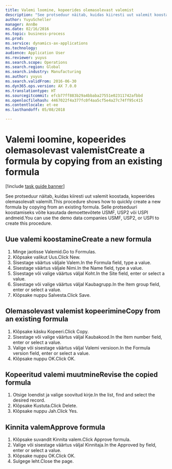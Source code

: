 ```yaml
--- 
title: Valemi loomine, kopeerides olemasolevast valemist
description: "See protseduur näitab, kuidas kiiresti uut valemit koostada, kopeerides olemasolevalt valemilt."
author: YuyuScheller
manager: AnnBe
ms.date: 02/16/2016
ms.topic: business-process
ms.prod: 
ms.service: dynamics-ax-applications
ms.technology: 
audience: Application User
ms.reviewer: yuyus
ms.search.scope: Operations
ms.search.region: Global
ms.search.industry: Manufacturing
ms.author: yuyus
ms.search.validFrom: 2016-06-30
ms.dyn365.ops.version: AX 7.0.0
ms.translationtype: HT
ms.sourcegitcommit: efcb77ff883b29a4bbaba27551e02311742afbbd
ms.openlocfilehash: 4467022f4a377fc0f4aa5cf5e4a27c74ff95c415
ms.contentlocale: et-ee
ms.lasthandoff: 05/08/2018

---
```

# <a name="create-a-formula-by-copying-from-an-existing-formula"></a><span data-ttu-id="6c249-103">Valemi loomine, kopeerides olemasolevast valemist</span><span class="sxs-lookup"><span data-stu-id="6c249-103">Create a formula by copying from an existing formula</span></span>

[!include [task guide banner](../../includes/task-guide-banner.md)]

<span data-ttu-id="6c249-104">See protseduur näitab, kuidas kiiresti uut valemit koostada, kopeerides olemasolevalt valemilt.</span><span class="sxs-lookup"><span data-stu-id="6c249-104">This procedure shows how to quickly create a new formula by copying from an existing formula.</span></span> <span data-ttu-id="6c249-105">Selle protseduuri koostamiseks võite kasutada demoettevõtete USMF, USP2 või USPI andmeid.</span><span class="sxs-lookup"><span data-stu-id="6c249-105">You can use the demo data companies USMF, USP2, or USPI to create this procedure.</span></span>


## <a name="create-a-new-formula"></a><span data-ttu-id="6c249-106">Uue valemi koostamine</span><span class="sxs-lookup"><span data-stu-id="6c249-106">Create a new formula</span></span>
1. <span data-ttu-id="6c249-107">Minge jaotisse Valemid.</span><span class="sxs-lookup"><span data-stu-id="6c249-107">Go to Formulas.</span></span>
2. <span data-ttu-id="6c249-108">Klõpsake valikut Uus.</span><span class="sxs-lookup"><span data-stu-id="6c249-108">Click New.</span></span>
3. <span data-ttu-id="6c249-109">Sisestage väärtus väljale Valem.</span><span class="sxs-lookup"><span data-stu-id="6c249-109">In the Formula field, type a value.</span></span>
4. <span data-ttu-id="6c249-110">Sisestage väärtus väljale Nimi.</span><span class="sxs-lookup"><span data-stu-id="6c249-110">In the Name field, type a value.</span></span>
5. <span data-ttu-id="6c249-111">Sisestage või valige väärtus väljal Koht.</span><span class="sxs-lookup"><span data-stu-id="6c249-111">In the Site field, enter or select a value.</span></span>
6. <span data-ttu-id="6c249-112">Sisestage või valige väärtus väljal Kaubagrupp.</span><span class="sxs-lookup"><span data-stu-id="6c249-112">In the Item group field, enter or select a value.</span></span>
7. <span data-ttu-id="6c249-113">Klõpsake nuppu Salvesta.</span><span class="sxs-lookup"><span data-stu-id="6c249-113">Click Save.</span></span>

## <a name="copy-from-an-existing-formula"></a><span data-ttu-id="6c249-114">Olemasolevast valemist kopeerimine</span><span class="sxs-lookup"><span data-stu-id="6c249-114">Copy from an existing formula</span></span>
1. <span data-ttu-id="6c249-115">Klõpsake käsku Kopeeri.</span><span class="sxs-lookup"><span data-stu-id="6c249-115">Click Copy.</span></span>
2. <span data-ttu-id="6c249-116">Sisestage või valige väärtus väljal Kaubakood.</span><span class="sxs-lookup"><span data-stu-id="6c249-116">In the Item number field, enter or select a value.</span></span>
3. <span data-ttu-id="6c249-117">Valige või sisestage väärtus väljal Valemi versioon.</span><span class="sxs-lookup"><span data-stu-id="6c249-117">In the Formula version field, enter or select a value.</span></span>
4. <span data-ttu-id="6c249-118">Klõpsake nuppu OK.</span><span class="sxs-lookup"><span data-stu-id="6c249-118">Click OK.</span></span>

## <a name="revise-the-copied-formula"></a><span data-ttu-id="6c249-119">Kopeeritud valemi muutmine</span><span class="sxs-lookup"><span data-stu-id="6c249-119">Revise the copied formula</span></span>
1. <span data-ttu-id="6c249-120">Otsige loendist ja valige soovitud kirje.</span><span class="sxs-lookup"><span data-stu-id="6c249-120">In the list, find and select the desired record.</span></span>
2. <span data-ttu-id="6c249-121">Klõpsake  Kustuta.</span><span class="sxs-lookup"><span data-stu-id="6c249-121">Click Delete.</span></span>
3. <span data-ttu-id="6c249-122">Klõpsake nuppu Jah.</span><span class="sxs-lookup"><span data-stu-id="6c249-122">Click Yes.</span></span>

## <a name="approve-formula"></a><span data-ttu-id="6c249-123">Kinnita valem</span><span class="sxs-lookup"><span data-stu-id="6c249-123">Approve formula</span></span>
1. <span data-ttu-id="6c249-124">Klõpsake suvandit Kinnita valem.</span><span class="sxs-lookup"><span data-stu-id="6c249-124">Click Approve formula.</span></span>
2. <span data-ttu-id="6c249-125">Valige või sisestage väärtus väljal Kinnitaja.</span><span class="sxs-lookup"><span data-stu-id="6c249-125">In the Approved by field, enter or select a value.</span></span>
3. <span data-ttu-id="6c249-126">Klõpsake nuppu OK.</span><span class="sxs-lookup"><span data-stu-id="6c249-126">Click OK.</span></span>
4. <span data-ttu-id="6c249-127">Sulgege leht.</span><span class="sxs-lookup"><span data-stu-id="6c249-127">Close the page.</span></span>


